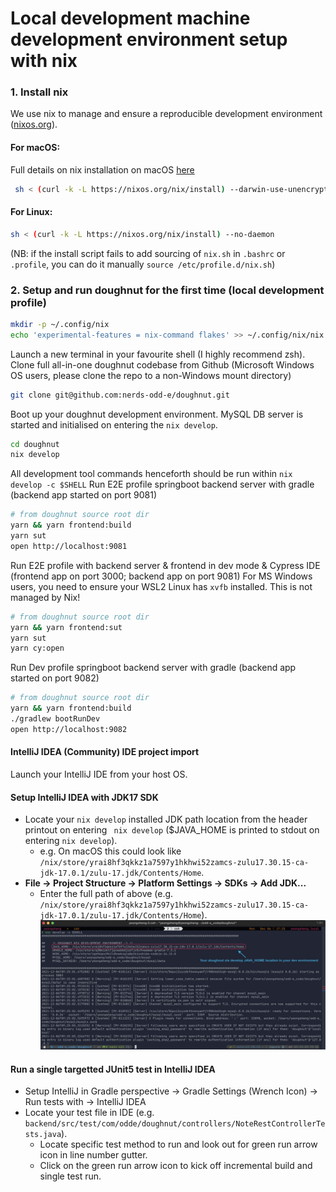 # Local development machine development environment setup with nix

### 1. Install nix

We use nix to manage and ensure a reproducible development environment ([nixos.org](https://nixos.org)).

#### For macOS:

Full details on nix installation on macOS [here](https://nixos.org/manual/nix/stable/#sect-macos-installation)

```bash
 sh < (curl -k -L https://nixos.org/nix/install) --darwin-use-unencrypted-nix-store-volume
```

#### For Linux:

```bash
sh < (curl -k -L https://nixos.org/nix/install) --no-daemon
```

(NB: if the install script fails to add sourcing of `nix.sh` in `.bashrc` or `.profile`, you can do it manually `source /etc/profile.d/nix.sh`)

### 2. Setup and run doughnut for the first time (local development profile)


```bash
mkdir -p ~/.config/nix
echo 'experimental-features = nix-command flakes' >> ~/.config/nix/nix.conf
```
Launch a new terminal in your favourite shell (I highly recommend zsh).
Clone full all-in-one doughnut codebase from Github (Microsoft Windows OS users, please clone the repo to a non-Windows mount directory)

```bash
git clone git@github.com:nerds-odd-e/doughnut.git
```

Boot up your doughnut development environment.
MySQL DB server is started and initialised on entering the `nix develop`.

```bash
cd doughnut
nix develop
```

All development tool commands henceforth should be run within `nix develop -c $SHELL`
Run E2E profile springboot backend server with gradle (backend app started on port 9081)

```bash
# from doughnut source root dir
yarn && yarn frontend:build
yarn sut
open http://localhost:9081
```

Run E2E profile with backend server & frontend in dev mode & Cypress IDE (frontend app on port 3000; backend app on port 9081)
For MS Windows users, you need to ensure your WSL2 Linux has `xvfb` installed. This is not managed by Nix!

```bash
# from doughnut source root dir
yarn && yarn frontend:sut
yarn sut
yarn cy:open
```

Run Dev profile springboot backend server with gradle (backend app started on port 9082)

```bash
# from doughnut source root dir
yarn && yarn frontend:build
./gradlew bootRunDev
open http://localhost:9082
```

#### IntelliJ IDEA (Community) IDE project import

Launch your IntelliJ IDE from your host OS.

#### Setup IntelliJ IDEA with JDK17 SDK

- Locate your `nix develop` installed JDK path location from the header printout on entering ` nix develop` ($JAVA_HOME is printed to stdout on entering `nix develop`).
  - e.g. On macOS this could look like `/nix/store/yrai8hf3qkkz1a7597y1hkhwi52zamcs-zulu17.30.15-ca-jdk-17.0.1/zulu-17.jdk/Contents/Home`.
- **File -> Project Structure -> Platform Settings -> SDKs -> Add JDK...**
  - Enter the full path of above (e.g. `/nix/store/yrai8hf3qkkz1a7597y1hkhwi52zamcs-zulu17.30.15-ca-jdk-17.0.1/zulu-17.jdk/Contents/Home`).
    ![Sample `nix develop` JAVA_HOME](./images/01_doughnut_nix_develop_JAVA_HOME.png "Sample nix develop JAVA_HOME")

#### Run a single targetted JUnit5 test in IntelliJ IDEA

- Setup IntelliJ in Gradle perspective -> Gradle Settings (Wrench Icon) -> Run tests with -> IntelliJ IDEA
- Locate your test file in IDE (e.g. `backend/src/test/com/odde/doughnut/controllers/NoteRestControllerTests.java`).
  - Locate specific test method to run and look out for green run arrow icon in line number gutter.
  - Click on the green run arrow icon to kick off incremental build and single test run.
